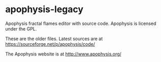 # apophysis-legacy
Apophysis fractal flames editor with source code. Apophysis is licensed under the GPL.

These are the older files. Latest sources are at https://sourceforge.net/p/apophysis/code/

The Apophysis website is at http://www.apophysis.org/
